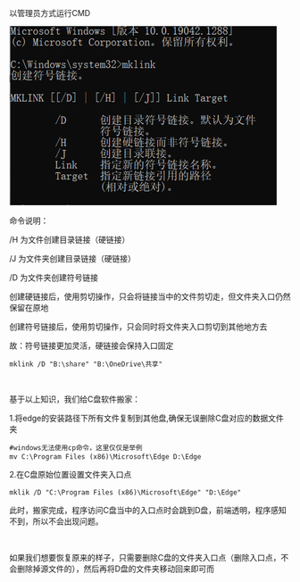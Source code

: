 以管理员方式运行CMD

![截图](7bda8f9b5069bf7d6c6d052c640273eb.png)

命令说明：

/H 为文件创建目录链接（硬链接）

/J 为文件夹创建目录链接（硬链接）

/D 为文件夹创建符号链接

创建硬链接后，使用剪切操作，只会将链接当中的文件剪切走，但文件夹入口仍然保留在原地

创建符号链接后，使用剪切操作，只会同时将文件夹入口剪切到其他地方去

故：符号链接更加灵活，硬链接会保持入口固定

```
mklink /D "B:\share" "B:\OneDrive\共享"
```

<br/>

基于以上知识，我们给C盘软件搬家：

1.将edge的安装路径下所有文件复制到其他盘,确保无误删除C盘对应的数据文件夹

```
#windows无法使用cp命令，这里仅仅是举例
mv C:\Program Files (x86)\Microsoft\Edge D:\Edge
```

2.在C盘原始位置设置文件夹入口点

```
mklik /D "C:\Program Files (x86)\Microsoft\Edge" "D:\Edge"
```

此时，搬家完成，程序访问C盘当中的入口点时会跳到D盘，前端透明，程序感知不到，所以不会出现问题。

<br/>

如果我们想要恢复原来的样子，只需要删除C盘的文件夹入口点（删除入口点，不会删除掉源文件的），然后再将D盘的文件夹移动回来即可而
